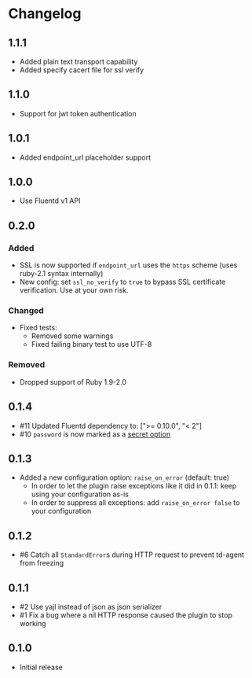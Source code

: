 # Changelog

## 1.1.1
* Added plain text transport capability
* Added specify cacert file for ssl verify

## 1.1.0
* Support for jwt token authentication

## 1.0.1
* Added endpoint_url placeholder support

## 1.0.0
* Use Fluentd v1 API

## 0.2.0
### Added
* SSL is now supported if `endpoint_url` uses the `https` scheme (uses ruby-2.1 syntax internally)
* New config: set `ssl_no_verify` to `true` to bypass SSL certificate verification.
  Use at your own risk.
### Changed
* Fixed tests:
  * Removed some warnings
  * Fixed failing binary test to use UTF-8
### Removed
* Dropped support of Ruby 1.9-2.0

## 0.1.4
* #11 Updated Fluentd dependency to:  [">= 0.10.0", "< 2"]
* #10 `password` is now marked as a [secret option](https://github.com/fluent/fluentd/pull/604)

## 0.1.3
* Added a new configuration option: `raise_on_error` (default: true)
  * In order to let the plugin raise exceptions like it did in 0.1.1: keep using your configuration as-is
  * In order to suppress all exceptions: add `raise_on_error false` to your configuration

## 0.1.2
* #6 Catch all `StandardError`s during HTTP request to prevent td-agent from freezing

## 0.1.1
* #2 Use yajl instead of json as json serializer
* #1 Fix a bug where a nil HTTP response caused the plugin to stop working

## 0.1.0
* Initial release
